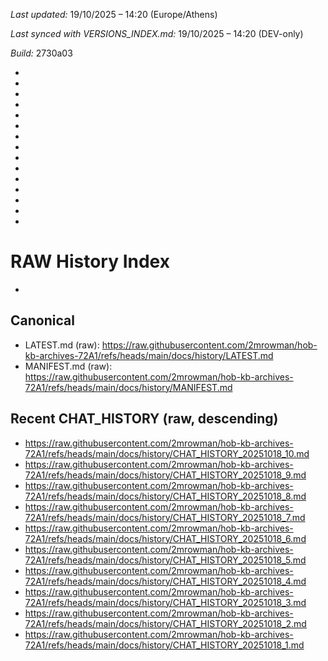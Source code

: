 *Last updated:* 19/10/2025 – 14:20 (Europe/Athens)

*Last synced with VERSIONS_INDEX.md:* 19/10/2025 – 14:20 (DEV-only)

*Build:* 2730a03



*



*



*



*



*



*



*



*



*

*
*
*
*
*
*
# RAW History Index
*

## Canonical
- LATEST.md (raw): https://raw.githubusercontent.com/2mrowman/hob-kb-archives-72A1/refs/heads/main/docs/history/LATEST.md
- MANIFEST.md (raw): https://raw.githubusercontent.com/2mrowman/hob-kb-archives-72A1/refs/heads/main/docs/history/MANIFEST.md

## Recent CHAT_HISTORY (raw, descending)
<!-- Διατήρησε μόνο τις πιο πρόσφατες 5–10 εγγραφές -->
- https://raw.githubusercontent.com/2mrowman/hob-kb-archives-72A1/refs/heads/main/docs/history/CHAT_HISTORY_20251018_10.md
- https://raw.githubusercontent.com/2mrowman/hob-kb-archives-72A1/refs/heads/main/docs/history/CHAT_HISTORY_20251018_9.md
- https://raw.githubusercontent.com/2mrowman/hob-kb-archives-72A1/refs/heads/main/docs/history/CHAT_HISTORY_20251018_8.md
- https://raw.githubusercontent.com/2mrowman/hob-kb-archives-72A1/refs/heads/main/docs/history/CHAT_HISTORY_20251018_7.md
- https://raw.githubusercontent.com/2mrowman/hob-kb-archives-72A1/refs/heads/main/docs/history/CHAT_HISTORY_20251018_6.md
- https://raw.githubusercontent.com/2mrowman/hob-kb-archives-72A1/refs/heads/main/docs/history/CHAT_HISTORY_20251018_5.md
- https://raw.githubusercontent.com/2mrowman/hob-kb-archives-72A1/refs/heads/main/docs/history/CHAT_HISTORY_20251018_4.md
- https://raw.githubusercontent.com/2mrowman/hob-kb-archives-72A1/refs/heads/main/docs/history/CHAT_HISTORY_20251018_3.md
- https://raw.githubusercontent.com/2mrowman/hob-kb-archives-72A1/refs/heads/main/docs/history/CHAT_HISTORY_20251018_2.md
- https://raw.githubusercontent.com/2mrowman/hob-kb-archives-72A1/refs/heads/main/docs/history/CHAT_HISTORY_20251018_1.md
